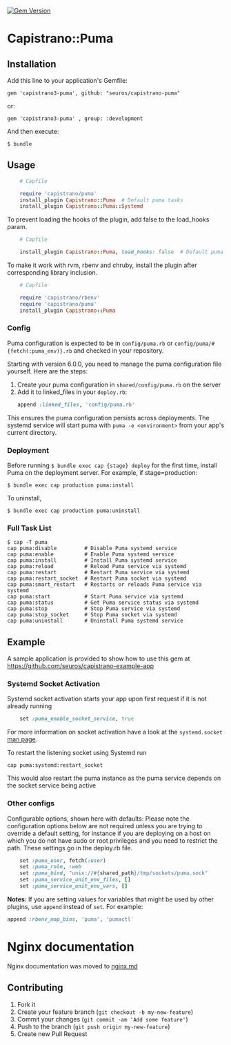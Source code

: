 [![Gem Version](https://badge.fury.io/rb/capistrano3-puma.svg)](http://badge.fury.io/rb/capistrano3-puma)
# Capistrano::Puma

## Installation

Add this line to your application's Gemfile:

    gem 'capistrano3-puma', github: "seuros/capistrano-puma"

or:

    gem 'capistrano3-puma' , group: :development

And then execute:

    $ bundle

## Usage
```ruby
    # Capfile

    require 'capistrano/puma'
    install_plugin Capistrano::Puma  # Default puma tasks
    install_plugin Capistrano::Puma::Systemd
```

To prevent loading the hooks of the plugin, add false to the load_hooks param.
```ruby
    # Capfile

    install_plugin Capistrano::Puma, load_hooks: false  # Default puma tasks without hooks
```

To make it work with rvm, rbenv and chruby, install the plugin after corresponding library inclusion.
```ruby
    # Capfile

    require 'capistrano/rbenv'
    require 'capistrano/puma'
    install_plugin Capistrano::Puma
```

### Config

Puma configuration is expected to be in `config/puma.rb` or `config/puma/#{fetch(:puma_env)}.rb` and checked in your repository.

Starting with version 6.0.0, you need to manage the puma configuration file yourself. Here are the steps:

1. Create your puma configuration in `shared/config/puma.rb` on the server
2. Add it to linked_files in your `deploy.rb`:
   ```ruby
   append :linked_files, 'config/puma.rb'
   ```

This ensures the puma configuration persists across deployments. The systemd service will start puma with `puma -e <environment>` from your app's current directory.

### Deployment

Before running `$ bundle exec cap {stage} deploy` for the first time, install Puma on the deployment server. For example, if stage=production:
```
$ bundle exec cap production puma:install
```

To uninstall,
```
$ bundle exec cap production puma:uninstall
```

### Full Task List
```
$ cap -T puma
cap puma:disable         # Disable Puma systemd service
cap puma:enable          # Enable Puma systemd service
cap puma:install         # Install Puma systemd service
cap puma:reload          # Reload Puma service via systemd
cap puma:restart         # Restart Puma service via systemd
cap puma:restart_socket  # Restart Puma socket via systemd
cap puma:smart_restart   # Restarts or reloads Puma service via systemd
cap puma:start           # Start Puma service via systemd
cap puma:status          # Get Puma service status via systemd
cap puma:stop            # Stop Puma service via systemd
cap puma:stop_socket     # Stop Puma socket via systemd
cap puma:uninstall       # Uninstall Puma systemd service
```
## Example

A sample application is provided to show how to use this gem at https://github.com/seuros/capistrano-example-app

### Systemd Socket Activation

Systemd socket activation starts your app upon first request if it is not already running

```ruby
    set :puma_enable_socket_service, true
```

For more information on socket activation have a look at the `systemd.socket` [man page](https://man7.org/linux/man-pages/man5/systemd.socket.5.html).

To restart the listening socket using Systemd run
```
cap puma:systemd:restart_socket
```
This would also restart the puma instance as the puma service depends on the socket service being active

### Other configs

Configurable options, shown here with defaults: Please note the configuration options below are not required unless you are trying to override a default setting, for instance if you are deploying on a host on which you do not have sudo or root privileges and you need to restrict the path. These settings go in the deploy.rb file.

```ruby
    set :puma_user, fetch(:user)
    set :puma_role, :web
    set :puma_bind, "unix://#{shared_path}/tmp/sockets/puma.sock"
    set :puma_service_unit_env_files, []
    set :puma_service_unit_env_vars, []
```

__Notes:__ If you are setting values for variables that might be used by other plugins, use `append` instead of `set`. For example:
```ruby
append :rbenv_map_bins, 'puma', 'pumactl'
```

# Nginx documentation
Nginx documentation was moved to [nginx.md](docs/nginx.md)

## Contributing

1. Fork it
2. Create your feature branch (`git checkout -b my-new-feature`)
3. Commit your changes (`git commit -am 'Add some feature'`)
4. Push to the branch (`git push origin my-new-feature`)
5. Create new Pull Request

